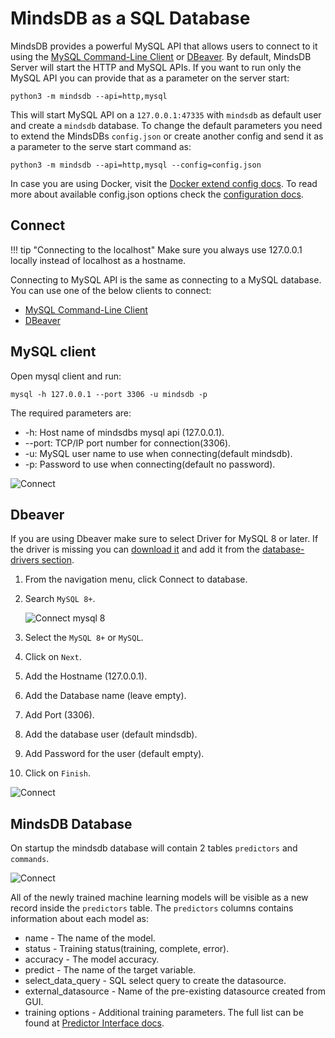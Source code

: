 # MindsDB as a SQL Database

MindsDB provides a powerful MySQL API that allows users to connect to it using the [MySQL Command-Line Client](https://dev.mysql.com/doc/refman/8.0/en/mysql.html) or [DBeaver](https://dbeaver.io/). By default, MindsDB Server will start the HTTP and MySQL APIs. If you want to run only the MySQL API you can provide that as a parameter on the server start:

```
python3 -m mindsdb --api=http,mysql
```

This will start MySQL API on a `127.0.0.1:47335` with `mindsdb` as default user and create a `mindsdb` database. To change the default parameters you need to extend the MindsDBs `config.json` or create another config and send it as a parameter to the serve start command as:

```
python3 -m mindsdb --api=http,mysql --config=config.json
```

In case you are using Docker, visit the [Docker extend config docs](/deployment/docker/#extend-configjson).
To read more about available config.json options check the [configuration docs](/datasources/configuration/#extending-default-configuration).

## Connect

!!! tip "Connecting to the localhost"
    Make sure you always use 127.0.0.1 locally instead of localhost as a hostname.

Connecting to MySQL API is the same as connecting to a MySQL database. You can use one of the below clients to connect:

* [MySQL Command-Line Client](https://dev.mysql.com/doc/refman/8.0/en/mysql.html) 
* [DBeaver](https://dbeaver.io/)


## MySQL client

Open mysql client and run:

```
mysql -h 127.0.0.1 --port 3306 -u mindsdb -p 
```

The required parameters are:

* -h: Host name of mindsdbs mysql api (127.0.0.1).
* --port: TCP/IP port number for connection(3306).
* -u: MySQL user name to use when connecting(default mindsdb).
* -p:  Password to use when connecting(default no password).

![Connect](/assets/sql/mysql-client.gif)


## Dbeaver

If you are using Dbeaver make sure to select Driver for MySQL 8 or later. If the driver is missing you can [download it](https://dev.mysql.com/downloads/connector/j/) and add it from the [database-drivers section](https://dbeaver.com/docs/wiki/Database-drivers/).

1. From the navigation menu, click Connect to database.
2. Search `MySQL 8+`.

    ![Connect mysql 8](/assets/sql/dbeaver8.png)

3. Select the `MySQL 8+` or `MySQL`.
4. Click on `Next`.
5. Add the Hostname (127.0.0.1).
6. Add the Database name (leave empty).
7. Add Port (3306).
8. Add the database user (default mindsdb).
9. Add Password for the user (default empty).
10. Click on `Finish`.

![Connect](/assets/sql/dbeaver-local.png)


## MindsDB Database

On startup the mindsdb database will contain 2 tables `predictors` and `commands`. 

![Connect](/assets/sql/show.png)

All of the newly trained machine learning models will be visible as a new record inside the `predictors` table. The `predictors` columns contains information about each model as:

* name - The name of the model.
* status - Training status(training, complete, error).
* accuracy - The model accuracy.
* predict - The name of the target variable.
* select_data_query - SQL select query to create the datasource.
* external_datasource - Name of the pre-existing datasource created from GUI.
* training options - Additional training parameters. The full list can be found at [Predictor Interface docs](/PredictorInterface/#learn).
